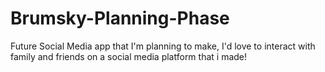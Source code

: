 # Brumsky-Planning-Phase
Future Social Media app that I'm planning to make, I'd love to interact with family and friends on a social media platform that i made!
